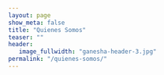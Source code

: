 ```yaml
---
layout: page
show_meta: false
title: "Quienes Somos"
teaser: ""
header:
   image_fullwidth: "ganesha-header-3.jpg"
permalink: "/quienes-somos/"
---
```

